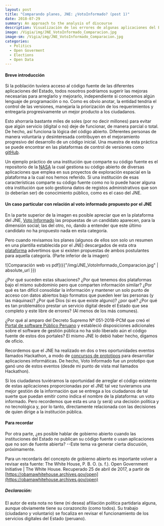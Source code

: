 ```yaml
---
layout: post
title: "Comparando planes, JNE: ¿VotoInformado? (post 1)"
date: 2018-07-29
summary: An approach to the analysis of discourse
description: Visualización de los errores de algunas aplicaciones del Estado Peruanos, en este caso, del Jurado Nacional de Elecciones (JNE)
image: /Vigia/img/JNE_VotoInformado_Comparacion.jpg
image-sm: /Vigia/img/JNE_VotoInformado_Comparacion.jpg
categories:
  - Politics  
  - Open Goverment
  - Elections
  - Open Data 
---
```

#### Breve introducción
Si la población tuviera acceso al código fuente de las diferentes aplicaciones del Estado, todos nosotros podríamos sugerir las mejoras necesarias para arreglarlo y mejorarlo, independiente si conocemos algún lenguaje de programación o no. Como es obvio anotar, la entidad tendría el control de las versiones, manejaría la priorización de los requerimientos y entregaría progresivamente un mejor producto a los ciudadanos. 

Esto ahorraría bastante miles de soles (por no decir millones) para evitar que algún servicio (digital o no) deje de funcionar, de manera parcial o total. De hecho, así funciona la lógica del código abierto. Diferentes personas de manera voluntaria y desinteresada contribuyen en el mejoramiento progresivo del desarrollo de un código inicial. Una muestra de esta práctica se puede encontrar en las plataformas de control de versiones como [gitHub](https://www.github.org).  

Un ejemplo práctico de una institución que comparte su código fuente es el repositorio de la [NASA](https://code.nasa.gov/) la cual gestiona su código abierto de diversas aplicaciones que emplea en sus proyectos de exploración espacial en la plataforma a la cual nos hemos referido. Si una institución de esas características comparte su código fuente como no lo puede hacer alguna otra institución que solo gestiona datos de registos administrativos que son (o deberían ser) de conocimiento público, como es el caso del JNE. 

#### Un caso particular con relación al voto informado propuesto por el JNE
En la parte superior de la imagen es posible apreciar que en la plataforma del JNE, [Voto Informado](https://votoinformado.jne.gob.pe/voto/Compara) las propuestas de un candidato aparecen, para la dimensión social; las del otro, no, dando a entender que este último candidato no ha propuesto nada en esta categoría.

Pero cuando revisamos los planes (algunos de ellos son solo un resumen en una plantilla establecida por el JNE) descargados de esta otra [plataforma](https://plataformaelectoral.jne.gob.pe/ListaDeCandidatos/Index) advertimos que si existen propuestas de ambos postulantes para aquella categoría. (Parte inferior de la imagen) 

![Comparación web vs pdf]({{"/img/JNE_VotoInformado_Comparacion.jpg" | absolute_url }})

¿Por qué suceden estas situaciones? ¿Por qué tenemos dos plataformas bajo el mismo subdominio pero que comparten información similar? ¿Por qué es tan difícil consolidar la información y mantener un solo punto de acceso con datos abiertos bajo formatos que pueden leer las personas (y las máquinas)? ¿Por qué Dios (si es que existe alguno)? ¿por qué? ¿Por qué es tan problemático prestar un servicio digital desde el Estado que sea completo y este libre de errores? (Al menos de los más comunes).

¿Por qué al amparo del Decreto Supremo Nº 051-2018-PCM que creó el [Portal de software Público Peruano](http://www.softwarepublico.gob.pe/index.php/es/) y estableció disposiciones adicionales sobre el software de gestión pública no ha sido liberado aún el código fuente de estos dos portales? El mismo JNE lo debió haber hecho, digamos de oficio. 

Recordemos que el JNE ha realizado en dos o tres oportunidades eventos llamados Hackathon, a modo de [concursos de prototipos](https://www.facebook.com/notes/manuelvar-vargas/hackathon-o-concurso-de-prototipos-o-pueden-coexistir-ambas-definiciones-al-mism/1537810309574197/) para desarrollar aplicaciones informáticas. De hecho, Voto Informado fue un prototipo que ganó uno de estos eventos (desde mi punto de vista mal llamados Hackathon). 

Si los ciudadanos tuviéramos la oportunidad de arreglar el código existente de estas aplicaciones proporcionadas por el JNE tal vez tuvieramos una mejor gestión de la información que se entrega a los ciudadanos de tal suerte que puedan emitir como indica el nombre de la plataforma: un voto informado. Pero recordemos que esta es una (y será) una decisión política y no tecnológica y, por lo tanto,  directamente relacionada con las decisiones de quien dirige a la institución pública. 

#### Para recordar  
Por otra parte, ¿es posible hablar de gobierno abierto cuando las instituciones del Estado no publican su código fuente o usan aplicaciones que no son de fuente abierta? --Este tema va generar cierta discusión, próximamente.

Para un recordaris del concepto de gobierno abierto es importante volver a revisar esta fuente: 
The White House, P. B. O. (s. f.). Open Government Initiative | The White House. Recuperado 25 de abril de 2017, a partir de [https://obamawhitehouse.archives.gov/open](https://obamawhitehouse.archives.gov/open)

##### Declaración: 
El autor de esta nota no tiene (ni desea) afiliación política partidaria alguna, aunque obviamente tiene su corazoncito (como todos). Su trabajo (ciudadano y voluntario) se focaliza en revisar el funcionamiento de los servicios digitales del Estado (peruano). 
